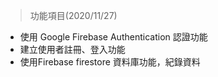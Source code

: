 > 功能項目(2020/11/27)
 * 使用 Google Firebase Authentication 認證功能
 * 建立使用者註冊、登入功能
 * 使用Firebase firestore 資料庫功能，紀錄資料
